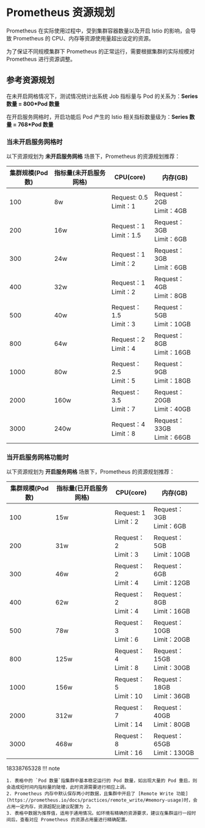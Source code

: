 # Prometheus 资源规划

Prometheus 在实际使用过程中，受到集群容器数量以及开启 Istio 的影响，会导致 Prometheus 的 CPU、内存等资源使用量超出设定的资源。

为了保证不同规模集群下 Prometheus 的正常运行，需要根据集群的实际规模对 Prometheus 进行资源调整。

## 参考资源规划

在未开启网格情况下，测试情况统计出系统 Job 指标量与 Pod 的关系为：**Series 数量 = 800\*Pod 数量**

在开启服务网格时，开启功能后 Pod 产生的 Istio 相关指标数量级为：**Series 数量 = 768\*Pod 数量**

### 当未开启服务网格时

以下资源规划为 **未开启服务网格** 场景下，Prometheus 的资源规划推荐：

| 集群规模(Pod 数) | 指标量(未开启服务网格) | CPU(core)                | 内存(GB)                     |
| ---------------- | ---------------------- | ------------------------ | ---------------------------- |
| 100              | 8w                     | Request: 0.5<br>Limit：1 | Request：2GB<br>Limit：4GB   |
| 200              | 16w                    | Request：1<br>Limit：1.5 | Request：3GB<br>Limit：6GB   |
| 300              | 24w                    | Request：1<br>Limit：2   | Request：3GB<br>Limit：6GB   |
| 400              | 32w                    | Request：1<br>Limit：2   | Request：4GB<br>Limit：8GB   |
| 500              | 40w                    | Request：1.5<br>Limit：3 | Request：5GB<br>Limit：10GB  |
| 800              | 64w                    | Request：2<br>Limit：4   | Request：8GB<br>Limit：16GB  |
| 1000             | 80w                    | Request：2.5<br>Limit：5 | Request：9GB<br>Limit：18GB  |
| 2000             | 160w                   | Request：3.5<br>Limit：7 | Request：20GB<br>Limit：40GB |
| 3000             | 240w                   | Request：4<br>Limit：8   | Request：33GB<br>Limit：66GB |

### 当开启服务网格功能时

以下资源规划为 **开启服务网格** 场景下，Prometheus 的资源规划推荐：

| 集群规模(Pod 数) | 指标量(已开启服务网格) | CPU(core)               | 内存(GB)                      |
| ---------------- | ---------------------- | ----------------------- | ----------------------------- |
| 100              | 15w                    | Request: 1<br>Limit：2  | Request：3GB<br>Limit：6GB    |
| 200              | 31w                    | Request：2<br>Limit：3  | Request：5GB<br>Limit：10GB   |
| 300              | 46w                    | Request：2<br>Limit：4  | Request：6GB<br>Limit：12GB   |
| 400              | 62w                    | Request：2<br>Limit：4  | Request：8GB<br>Limit：16GB   |
| 500              | 78w                    | Request：3<br>Limit：6  | Request：10GB<br>Limit：20GB  |
| 800              | 125w                   | Request：4<br>Limit：8  | Request：15GB<br>Limit：30GB  |
| 1000             | 156w                   | Request：5<br>Limit：10 | Request：18GB<br>Limit：36GB  |
| 2000             | 312w                   | Request：7<br>Limit：14 | Request：40GB<br>Limit：80GB  |
| 3000             | 468w                   | Request：8<br>Limit：16 | Request：65GB<br>Limit：130GB |
18338765328
!!! note

    1. 表格中的 `Pod 数量`指集群中基本稳定运行的 Pod 数量，如出现大量的 Pod 重启，则会造成短时间内指标量的陡增，此时资源需要进行相应上调。
    2. Prometheus 内存中默认保存两小时数据，且集群中开启了 [Remote Write 功能](https://prometheus.io/docs/practices/remote_write/#memory-usage)时，会占用一定内存，资源超配比建议配置为 2。
    3. 表格中数据为推荐值，适用于通用情况。如环境有精确的资源要求，建议在集群运行一段时间后，查看对应 Prometheus 的资源占用量进行精确配置。

